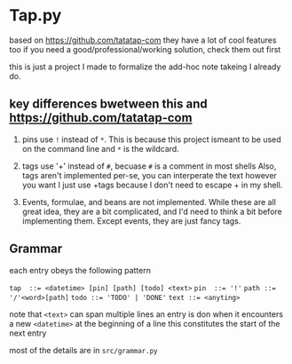 # Tap.py
based on <https://github.com/tatatap-com>
they have a lot of cool features too
if you need a good/professional/working solution, check them out first

this is just a project I made to formalize the add-hoc note takeing I already do.

## key differences bwetween this and  <https://github.com/tatatap-com>
1. pins use `!` instead of `*`. 
This is because this project ismeant to be used on the command line and `*` is the wildcard.

2. tags use '+' instead of `#`, becuase `#` is a comment in most shells
Also, tags aren't implemented per-se, you can interperate the text however you want
I just use +tags because I don't need to escape + in my shell.

3. Events, formulae, and beans are not implemented. While these are all great
idea, they are a bit complicated, and I'd need to think a bit before implementing them.
Except events, they are just fancy tags.


## Grammar
each entry obeys the following pattern

`tap  ::= <datetime> [pin] [path] [todo] <text>`
`pin  ::= '!'`
`path ::= '/'<word>[path]`
`todo ::= 'TODO' | 'DONE'`
`text ::= <anyting>`

note that `<text>` can span multiple lines
an entry is don when it encounters a new `<datetime>` at the beginning of a line
this constitutes the start of the next entry

most of the details are in `src/grammar.py`

